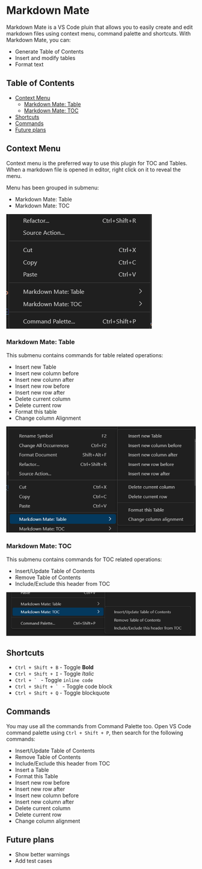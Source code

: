 # Markdown Mate

Markdown Mate is a VS Code pluin that allows you to easily create and edit markdown files using context menu, command palette and shortcuts.
With Markdown Mate, you can:

- Generate Table of Contents
- Insert and modify tables
- Format text

## Table of Contents<!-- TOC ignore -->

<!-- TOC -->

- [Context Menu](#context-menu)
  - [Markdown Mate: Table](#markdown-mate-table)
  - [Markdown Mate: TOC](#markdown-mate-toc)
- [Shortcuts](#shortcuts)
- [Commands](#commands)
- [Future plans](#future-plans)

<!-- /TOC -->

## Context Menu

Context menu is the preferred way to use this plugin for TOC and Tables.
When a markdown file is opened in editor, right click on it to reveal the menu.

Menu has been grouped in submenu:

- Markdown Mate: Table
- Markdown Mate: TOC

![Context menu for Markdown mate](./images/context_menu.png)

### Markdown Mate: Table

This submenu contains commands for table related operations:

- Insert new Table
- Insert new column before
- Insert new column after
- Insert new row before
- Insert new row after
- Delete current column
- Delete current row
- Format this table
- Change column Alignment

![Context menu for Markdown Mate: Table](./images/context_menu_table.png)

### Markdown Mate: TOC

This submenu contains commands for TOC related operations:

- Insert/Update Table of Contents
- Remove Table of Contents
- Include/Exclude this header from TOC

![Context menu for Markdown Mate: TOC](./images/context_menu_toc.png)

## Shortcuts

- `Ctrl + Shift + B` - Toggle **Bold**
- `Ctrl + Shift + I` - Toggle _Italic_
- `` Ctrl + `  `` - Toggle `inline code`
- `` Ctrl + Shift + `  `` - Toggle code block
- `Ctrl + Shift + Q` - Toggle blockquote

## Commands

You may use all the commands from Command Palette too. Open VS Code command palette using `Ctrl + Shift + P`, then search for the following commands:

- Insert/Update Table of Contents
- Remove Table of Contents
- Include/Exclude this header from TOC
- Insert a Table
- Format this Table
- Insert new row before
- Insert new row after
- Insert new column before
- Insert new column after
- Delete current column
- Delete current row
- Change column alignment

## Future plans

- Show better warnings
- Add test cases
